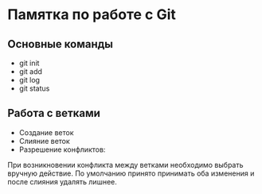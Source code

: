 # Памятка по работе с Git
## Основные команды
* git init
* git add
* git log
* git status
## Работа с ветками
* Создание веток
* Слияние веток
* Разрешение конфликтов:

При возникновении конфликта между ветками необходимо выбрать вручную действие. По умолчанию принято принимать оба изменения и после слияния удалять лишнее.